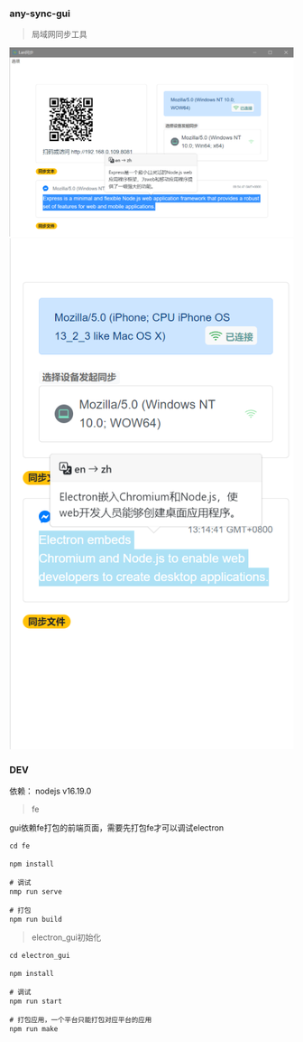 ### any-sync-gui

> 局域网同步工具
> 
![](doc/pc.png)
![](doc/phone.png)

### DEV
依赖： nodejs v16.19.0

> fe

gui依赖fe打包的前端页面，需要先打包fe才可以调试electron

```shell
cd fe

npm install

# 调试
nmp run serve

# 打包
npm run build
```

> electron_gui初始化

```shell
cd electron_gui

npm install

# 调试
npm run start

# 打包应用，一个平台只能打包对应平台的应用
npm run make
```